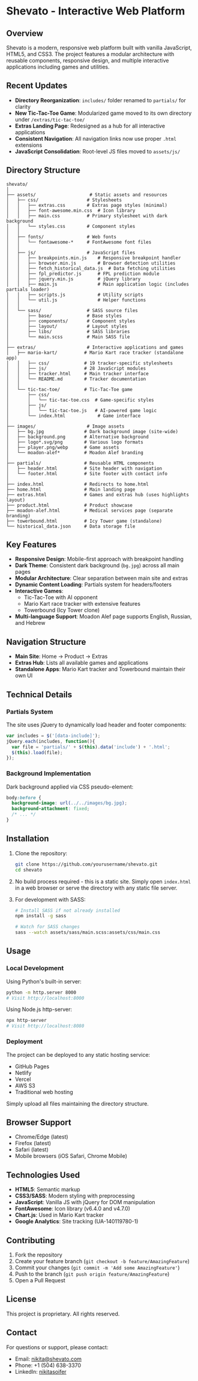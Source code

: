 # Shevato - Interactive Web Platform

## Overview

Shevato is a modern, responsive web platform built with vanilla JavaScript, HTML5, and CSS3. The project features a modular architecture with reusable components, responsive design, and multiple interactive applications including games and utilities.

## Recent Updates

- **Directory Reorganization**: `includes/` folder renamed to `partials/` for clarity
- **New Tic-Tac-Toe Game**: Modularized game moved to its own directory under `/extras/tic-tac-toe/`
- **Extras Landing Page**: Redesigned as a hub for all interactive applications
- **Consistent Navigation**: All navigation links now use proper `.html` extensions
- **JavaScript Consolidation**: Root-level JS files moved to `assets/js/`

## Directory Structure

```
shevato/
│
├── assets/                    # Static assets and resources
│   ├── css/                  # Stylesheets
│   │   ├── extras.css        # Extras page styles (minimal)
│   │   ├── font-awesome.min.css  # Icon library
│   │   ├── main.css          # Primary stylesheet with dark background
│   │   └── styles.css        # Component styles
│   │
│   ├── fonts/                # Web fonts
│   │   └── fontawesome-*     # FontAwesome font files
│   │
│   ├── js/                   # JavaScript files
│   │   ├── breakpoints.min.js    # Responsive breakpoint handler
│   │   ├── browser.min.js        # Browser detection utilities
│   │   ├── fetch_historical_data.js  # Data fetching utilities
│   │   ├── fpl_predictor.js      # FPL prediction module
│   │   ├── jquery.min.js         # jQuery library
│   │   ├── main.js               # Main application logic (includes partials loader)
│   │   ├── scripts.js            # Utility scripts
│   │   └── util.js               # Helper functions
│   │
│   └── sass/                 # SASS source files
│       ├── base/             # Base styles
│       ├── components/       # Component styles
│       ├── layout/           # Layout styles
│       ├── libs/             # SASS libraries
│       └── main.scss         # Main SASS file
│
├── extras/                   # Interactive applications and games
│   ├── mario-kart/          # Mario Kart race tracker (standalone app)
│   │   ├── css/             # 19 tracker-specific stylesheets
│   │   ├── js/              # 28 JavaScript modules
│   │   ├── tracker.html     # Main tracker interface
│   │   └── README.md        # Tracker documentation
│   │
│   └── tic-tac-toe/         # Tic-Tac-Toe game
│       ├── css/
│       │   └── tic-tac-toe.css  # Game-specific styles
│       ├── js/
│       │   └── tic-tac-toe.js   # AI-powered game logic
│       └── index.html            # Game interface
│
├── images/                   # Image assets
│   ├── bg.jpg               # Dark background image (site-wide)
│   ├── background.png       # Alternative background
│   ├── logo*.svg/png        # Various logo formats
│   ├── player.png/webp      # Game assets
│   └── moadon-alef*         # Moadon Alef branding
│
├── partials/                # Reusable HTML components
│   ├── header.html          # Site header with navigation
│   └── footer.html          # Site footer with contact info
│
├── index.html               # Redirects to home.html
├── home.html                # Main landing page
├── extras.html              # Games and extras hub (uses highlights layout)
├── product.html             # Product showcase
├── moadon-alef.html         # Medical services page (separate branding)
├── towerbound.html          # Icy Tower game (standalone)
└── historical_data.json     # Data storage file
```

## Key Features

- **Responsive Design**: Mobile-first approach with breakpoint handling
- **Dark Theme**: Consistent dark background (`bg.jpg`) across all main pages
- **Modular Architecture**: Clear separation between main site and extras
- **Dynamic Content Loading**: Partials system for headers/footers
- **Interactive Games**: 
  - Tic-Tac-Toe with AI opponent
  - Mario Kart race tracker with extensive features
  - Towerbound (Icy Tower clone)
- **Multi-language Support**: Moadon Alef page supports English, Russian, and Hebrew

## Navigation Structure

- **Main Site**: Home → Product → Extras
- **Extras Hub**: Lists all available games and applications
- **Standalone Apps**: Mario Kart tracker and Towerbound maintain their own UI

## Technical Details

### Partials System
The site uses jQuery to dynamically load header and footer components:
```javascript
var includes = $('[data-include]');
jQuery.each(includes, function(){
  var file = 'partials/' + $(this).data('include') + '.html';
  $(this).load(file);
});
```

### Background Implementation
Dark background applied via CSS pseudo-element:
```css
body:before {
  background-image: url(../../images/bg.jpg);
  background-attachment: fixed;
  /* ... */
}
```

## Installation

1. Clone the repository:
   ```bash
   git clone https://github.com/yourusername/shevato.git
   cd shevato
   ```

2. No build process required - this is a static site. Simply open `index.html` in a web browser or serve the directory with any static file server.

3. For development with SASS:
   ```bash
   # Install SASS if not already installed
   npm install -g sass
   
   # Watch for SASS changes
   sass --watch assets/sass/main.scss:assets/css/main.css
   ```

## Usage

### Local Development

Using Python's built-in server:
```bash
python -m http.server 8000
# Visit http://localhost:8000
```

Using Node.js http-server:
```bash
npx http-server
# Visit http://localhost:8080
```

### Deployment

The project can be deployed to any static hosting service:
- GitHub Pages
- Netlify
- Vercel
- AWS S3
- Traditional web hosting

Simply upload all files maintaining the directory structure.

## Browser Support

- Chrome/Edge (latest)
- Firefox (latest)
- Safari (latest)
- Mobile browsers (iOS Safari, Chrome Mobile)

## Technologies Used

- **HTML5**: Semantic markup
- **CSS3/SASS**: Modern styling with preprocessing
- **JavaScript**: Vanilla JS with jQuery for DOM manipulation
- **FontAwesome**: Icon library (v6.4.0 and v4.7.0)
- **Chart.js**: Used in Mario Kart tracker
- **Google Analytics**: Site tracking (UA-140119780-1)

## Contributing

1. Fork the repository
2. Create your feature branch (`git checkout -b feature/AmazingFeature`)
3. Commit your changes (`git commit -m 'Add some AmazingFeature'`)
4. Push to the branch (`git push origin feature/AmazingFeature`)
5. Open a Pull Request

## License

This project is proprietary. All rights reserved.

## Contact

For questions or support, please contact:
- Email: nikita@shevato.com
- Phone: +1 (504) 638-3370
- LinkedIn: [nikitasoifer](https://www.linkedin.com/in/nikitasoifer/)